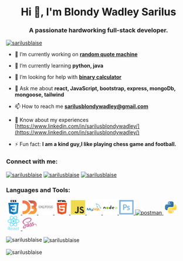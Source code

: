 <h1 align="center">Hi 👋, I'm Blondy Wadley Sarilus</h1>
<h3 align="center">A passionate hardworking full-stack developer.</h3>

<p align="left"> <a href="https://github.com/ryo-ma/github-profile-trophy"><img src="https://github-profile-trophy.vercel.app/?username=sarilusblaise" alt="sarilusblaise" /></a> </p>

- 🔭 I’m currently working on [**random quote machine**](https://github.com/sarilusblaise/random-quote-machine)

- 🌱 I’m currently learning **python, java**

- 🤝 I’m looking for help with [**binary calculator**](https://github.com/sarilusblaise/binary-calculator)

- 💬 Ask me about **react, JavaScript, bootstrap, express, mongoDb, mongoose, tailwind**

- 📫 How to reach me **sarilusblondywadley@gmail.com**

- 📄 Know about my experiences [https://www.linkedin.com/in/sarilusblondywadley/](https://www.linkedin.com/in/sarilusblondywadley/)

- ⚡ Fun fact: **I am a kind guy,I like playing chess game and football.**

<h3 align="left">Connect with me:</h3>
<p align="left">
<a href="https://twitter.com/sarilusblaise" target="blank"><img align="center" src="https://raw.githubusercontent.com/rahuldkjain/github-profile-readme-generator/master/src/images/icons/Social/twitter.svg" alt="sarilusblaise" height="30" width="40" /></a>
<a href="https://linkedin.com/in/sarilusblaise" target="blank"><img align="center" src="https://raw.githubusercontent.com/rahuldkjain/github-profile-readme-generator/master/src/images/icons/Social/linked-in-alt.svg" alt="sarilusblaise" height="30" width="40" /></a>
<a href="https://www.hackerrank.com/sarilusblaise" target="blank"><img align="center" src="https://raw.githubusercontent.com/rahuldkjain/github-profile-readme-generator/master/src/images/icons/Social/hackerrank.svg" alt="sarilusblaise" height="30" width="40" /></a>
</p>

<h3 align="left">Languages and Tools:</h3>
<p align="left"> <a href="https://www.w3schools.com/css/" target="_blank" rel="noreferrer"> <img src="https://raw.githubusercontent.com/devicons/devicon/master/icons/css3/css3-original-wordmark.svg" alt="css3" width="40" height="40"/> </a> <a href="https://d3js.org/" target="_blank" rel="noreferrer"> <img src="https://raw.githubusercontent.com/devicons/devicon/master/icons/d3js/d3js-original.svg" alt="d3js" width="40" height="40"/> </a> <a href="https://expressjs.com" target="_blank" rel="noreferrer"> <img src="https://raw.githubusercontent.com/devicons/devicon/master/icons/express/express-original-wordmark.svg" alt="express" width="40" height="40"/> </a> <a href="https://www.w3.org/html/" target="_blank" rel="noreferrer"> <img src="https://raw.githubusercontent.com/devicons/devicon/master/icons/html5/html5-original-wordmark.svg" alt="html5" width="40" height="40"/> </a> <a href="https://developer.mozilla.org/en-US/docs/Web/JavaScript" target="_blank" rel="noreferrer"> <img src="https://raw.githubusercontent.com/devicons/devicon/master/icons/javascript/javascript-original.svg" alt="javascript" width="40" height="40"/> </a> <a href="https://www.mysql.com/" target="_blank" rel="noreferrer"> <img src="https://raw.githubusercontent.com/devicons/devicon/master/icons/mysql/mysql-original-wordmark.svg" alt="mysql" width="40" height="40"/> </a> <a href="https://nodejs.org" target="_blank" rel="noreferrer"> <img src="https://raw.githubusercontent.com/devicons/devicon/master/icons/nodejs/nodejs-original-wordmark.svg" alt="nodejs" width="40" height="40"/> </a> <a href="https://www.photoshop.com/en" target="_blank" rel="noreferrer"> <img src="https://raw.githubusercontent.com/devicons/devicon/master/icons/photoshop/photoshop-line.svg" alt="photoshop" width="40" height="40"/> </a> <a href="https://postman.com" target="_blank" rel="noreferrer"> <img src="https://www.vectorlogo.zone/logos/getpostman/getpostman-icon.svg" alt="postman" width="40" height="40"/> </a> <a href="https://www.python.org" target="_blank" rel="noreferrer"> <img src="https://raw.githubusercontent.com/devicons/devicon/master/icons/python/python-original.svg" alt="python" width="40" height="40"/> </a> <a href="https://reactjs.org/" target="_blank" rel="noreferrer"> <img src="https://raw.githubusercontent.com/devicons/devicon/master/icons/react/react-original-wordmark.svg" alt="react" width="40" height="40"/> </a> <a href="https://sass-lang.com" target="_blank" rel="noreferrer"> <img src="https://raw.githubusercontent.com/devicons/devicon/master/icons/sass/sass-original.svg" alt="sass" width="40" height="40"/> </a> </p>

<p><img align="left" src="https://github-readme-stats.vercel.app/api/top-langs?username=sarilusblaise&show_icons=true&locale=en&layout=compact" alt="sarilusblaise" /></p>

<p>&nbsp;<img align="center" src="https://github-readme-stats.vercel.app/api?username=sarilusblaise&show_icons=true&locale=en" alt="sarilusblaise" /></p>

<p><img align="center" src="https://github-readme-streak-stats.herokuapp.com/?user=sarilusblaise&" alt="sarilusblaise" /></p>
